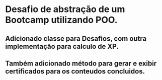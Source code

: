 # Desafio de abstração de um Bootcamp utilizando POO.

## Adicionado classe para Desafios, com outra implementação para calculo de XP.
## Também adicionado método para gerar e exibir certificados para os conteudos concluidos.
